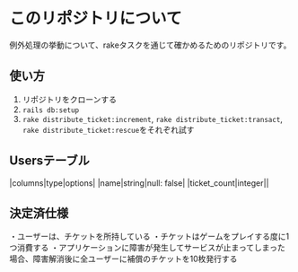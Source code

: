 # このリポジトリについて

例外処理の挙動について、rakeタスクを通じて確かめるためのリポジトリです。


## 使い方
1. リポジトリをクローンする
2. `rails db:setup`
3. `rake distribute_ticket:increment`,  `rake distribute_ticket:transact`, `rake distribute_ticket:rescue`をそれぞれ試す

## Usersテーブル
|columns|type|options|
|name|string|null: false|
|ticket_count|integer||

## 決定済仕様
・ユーザーは、チケットを所持している
・チケットはゲームをプレイする度に1つ消費する
・アプリケーションに障害が発生してサービスが止まってしまった場合、障害解消後に全ユーザーに補償のチケットを10枚発行する